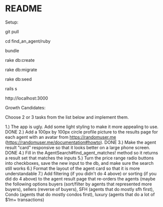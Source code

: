 # README

Setup:

git pull

cd find_an_agent/ruby

bundle

rake db:create

rake db:migrate

rake db:seed

rails s

http://localhost:3000


Growth Candidates:

  Choose 2 or 3 tasks from the list below and implement them.

  1.) The app is ugly. Add some light styling to make it more appealing to use. DONE
  2.) Add a 100px by 100px circle profile picture to the results page for each agent with an avatar from https://randomuser.me (https://randomuser.me/documentation#howto). DONE
  3.) Make the agent result "card" responsive so that it looks better on a large phone screen. DONE
  4.) Fill in the AgentSearch#find_agent_matches! method so it returns a result set that matches the inputs
  5.) Turn the price range radio buttons into checkboxes, save the new input to the db, and make sure the search still works
  6.) Format the layout of the agent card so that it is more understandable
  7.) Add filtering (if you didn't do 4 above) or sorting (if you did do 4 above) to the agent result page that re-orders the agents (maybe the following options buyers (sort/filter by agents that represented more buyers), sellers (reverse of buyers), SFH (agents that do mostly sfh first), Condo (agents that do mostly condos first), luxury (agents that do a lot of $1m+ transactions)


